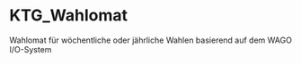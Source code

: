 # KTG_Wahlomat

Wahlomat für wöchentliche oder jährliche Wahlen basierend auf dem WAGO I/O-System 


